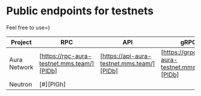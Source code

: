 # Public endpoints for testnets
Feel free to use=)

| Project | RPC | API | gRPC |
| ------ | ------ | ------ | ------ |
| Aura Network | [https://rpc-aura-testnet.mms.team/][PlDb] | [https://api-aura-testnet.mms.team/][PlDb] | [https://grpc-aura-testnet.mms.team/][PlDb] |
| Neutron | [#][PlGh] |
